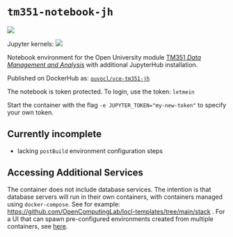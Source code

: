 # `tm351-notebook-jh`
![](https://img.shields.io/badge/linux-x86_64-blue) 

Jupyter kernels: ![](https://img.shields.io/badge/python-3.8-blue)

Notebook environment for the Open University module [TM351 *Data Management and Analysis*](http://www.open.ac.uk/courses/modules/tm351) with additional JupyterHub installation.

Published on DockerHub as: [`ouvocl/vce-tm351-jh`](https://hub.docker.com/r/ouvocl/vce-tm351-jh)

The notebook is token protected. To login, use the token: `letmein`

Start the container with the flag `-e JUPYTER_TOKEN="my-new-token"` to specify your own token.


## Currently incomplete

- lacking `postBuild` environment configuration steps

## Accessing Additional Services
The container does not include database services. The intention is that database servers will run in their own containers, with containers managed using `docker-compose`.  See for example: https://github.com/OpenComputingLab/locl-templates/tree/main/stack . For a UI that can spawn pre-configured environments created from multiple containers, see [here](https://docs.google.com/document/d/1pRKTaYbvzZJ4n3Ww_ShGURcJdIHBQhOjQdgCSviUV3o/edit?usp=sharing).

